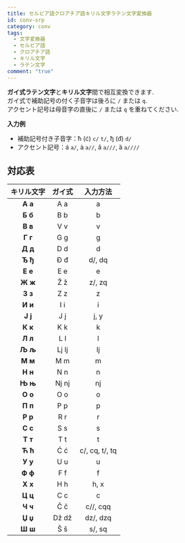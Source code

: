 ```yaml
---
title: セルビア語クロアチア語キリル文字ラテン文字変換器
id: conv-srp
category: conv
tags:
  - 文字変換器
  - セルビア語
  - クロアチア語
  - キリル文字
  - ラテン文字
comment: "true"
---
```

**ガイ式ラテン文字**と**キリル文字**間で相互変換できます.  
ガイ式で補助記号の付く子音字は後ろに `/` または `q`.  
アクセント記号は母音字の直後に `/` または `q` を重ねてください.

**入力例**

- 補助記号付き子音字：ћ (ć) `c/` `t/`, ђ (đ) `d/`  
- アクセント記号：á `a/`, à `a//`, ȃ `a///`, ȁ `a////`

<HLConverter src="/conv/srp.tsv" />

## 対応表

|キリル文字|ガイ式|入力方法|
|:---:|:---:|:---:|
|**А а**|A a|a|
|**Б б**|B b|b|
|**В в**|V v|v|
|**Г г**|G g|g|
|**Д д**|D d|d|
|**Ђ ђ**|Đ đ|d/, dq|
|**E e**|E e|e|
|**Ж ж**|Ž ž|z/, zq|
|**З з**|Z z|z|
|**И и**|I i|i|
|**J j**|J j|j, y|
|**К к**|K k|k|
|**Л л**|L l|l|
|**Љ љ**|Lj lj|lj|
|**М м**|M m|m|
|**Н н**|N n|n|
|**Њ њ**|Nj nj|nj|
|**О о**|O o|o|
|**П п**|P p|p|
|**Р р**|R r|r|
|**С с**|S s|s|
|**Т т**|T t|t|
|**Ћ ћ**|Ć ć|c/, cq, t/, tq|
|**У у**|U u|u|
|**Ф ф**|F f|f|
|**Х х**|H h|h, x|
|**Ц ц**|C c|c|
|**Ч ч**|Č č|c//, cqq|
|**Џ џ**|Dž dž|dz/, dzq|
|**Ш ш**|Š š|s/, sq|
